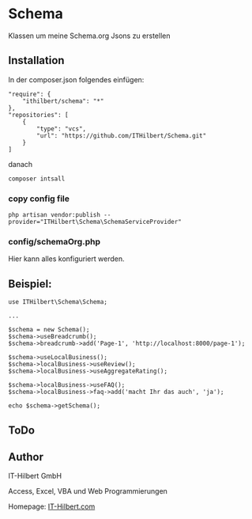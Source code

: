 # Schema

Klassen um meine Schema.org Jsons zu erstellen


## Installation
In der composer.json folgendes einfügen:
```
"require": {
    "ithilbert/schema": "*"
},
"repositories": [
    {
        "type": "vcs",
        "url": "https://github.com/ITHilbert/Schema.git"
    }
]
```
danach 
```
composer intsall
```
### copy config file
```
php artisan vendor:publish --provider="ITHilbert\Schema\SchemaServiceProvider" 
```


### config/schemaOrg.php
Hier kann alles konfiguriert werden.

## Beispiel:
```
use ITHilbert\Schema\Schema;

...

$schema = new Schema();
$schema->useBreadcrumb();
$schema->breadcrumb->add('Page-1', 'http://localhost:8000/page-1');

$schema->useLocalBusiness();
$schema->localBusiness->useReview();
$schema->localBusiness->useAggregateRating();

$schema->localBusiness->useFAQ();
$schema->localBusiness->faq->add('macht Ihr das auch', 'ja');

echo $schema->getSchema();
```


## ToDo


## Author
IT-Hilbert GmbH

Access, Excel, VBA und Web Programmierungen

Homepage: [IT-Hilbert.com](https://www.IT-Hilbert.com) 
